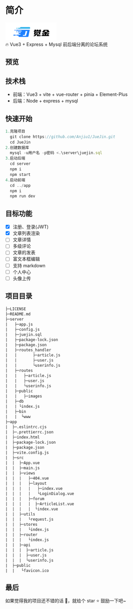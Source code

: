 # 简介
![image](./app/src/assets/logo.png)<br/>
🔥 Vue3 + Express + Mysql 前后端分离的论坛系统

## 预览

## 技术栈
* 前端：Vue3 + vite + vue-router + pinia + Element-Plus
* 后端：Node + express + mysql

## 快速开始
```javascript 
1.克隆项目
  git clone https://github.com/Anjiu1/JueJin.git
  cd JueJin
2.创建数据库
  mysql -u用户名 -p密码 <.\server\juejin.sql
3.启动后端
  cd server
  npm i
  npm start
4.启动前端
  cd ../app
  npm i
  npm run dev
```

## 目标功能
- [X] 注册、登录(JWT)
- [X] 文章列表渲染
- [ ] 文章详情
- [ ] 多级评论
- [ ] 文章的发表
- [ ] 富文本框编辑
- [ ] 支持 markdown
- [ ] 个人中心
- [ ] 头像上传

## 项目目录
```
├─LICENSE
├─README.md
├─server
|   ├─app.js
|   ├─config.js
|   ├─juejin.sql
|   ├─package-lock.json
|   ├─package.json
|   ├─routes_handler
|   |       ├─article.js
|   |       ├─user.js
|   |       └userinfo.js
|   ├─routes
|   |   ├─article.js
|   |   ├─user.js
|   |   └userinfo.js
|   ├─public
|   |   ├─images
|   ├─db
|   | └index.js
|   ├─bin
|   |  └www
├─app
|  ├─.eslintrc.cjs
|  ├─.prettierrc.json
|  ├─index.html
|  ├─package-lock.json
|  ├─package.json
|  ├─vite.config.js
|  ├─src
|  |  ├─App.vue
|  |  ├─main.js
|  |  ├─views
|  |  |   ├─404.vue
|  |  |   ├─layout
|  |  |   |   ├─index.vue
|  |  |   |   └LoginDialog.vue
|  |  |   ├─forum
|  |  |   |  ├─ArticleList.vue
|  |  |   |  └index.vue
|  |  ├─utils
|  |  |   └request.js
|  |  ├─stores
|  |  |   └index.js
|  |  ├─router
|  |  |   └index.js
|  |  ├─api
|  |  |  ├─article.js
|  |  |  ├─user.js
|  |  |  └userinfo.js
|  ├─public
|  |   └favicon.ico
```

## 最后
如果觉得我的项目还不错的话 👏，就给个 star ⭐ 鼓励一下吧~
